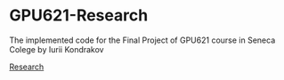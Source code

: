 # GPU621-Research
The implemented code for the Final Project of GPU621 course in Seneca Colege by Iurii Kondrakov

[Research](https://wiki.cdot.senecacollege.ca/wiki/GPU621/Intel_Parallel_Studio_VTune_Amplifier)
